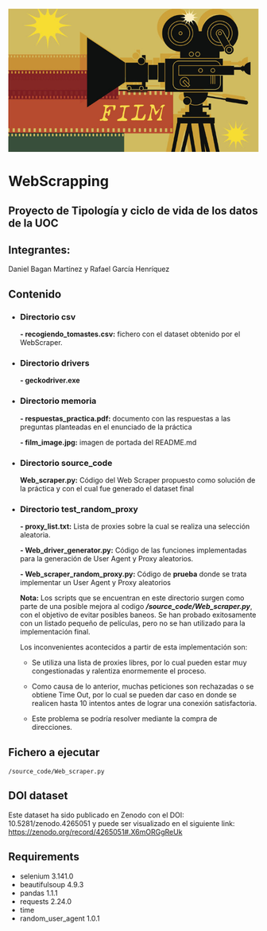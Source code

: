 

![Alt text](./memoria/film_image.jpg "Rastreador de Peliculas") 

# WebScrapping

## Proyecto de Tipología y ciclo de vida de los datos de la UOC

## Integrantes:

Daniel Bagan Martínez y Rafael García Henríquez

## Contenido

- ### Directorio csv
    **- recogiendo_tomastes.csv:** fichero con el dataset obtenido por el WebScraper.

- ### Directorio drivers
    **- geckodriver.exe**

- ### Directorio memoria
    **- respuestas_practica.pdf:**  documento con las respuestas a las preguntas planteadas en el enunciado de la práctica
    
    **- film_image.jpg:** imagen de portada del README.md

- ### Directorio source_code
    **Web_scraper.py:** Código del Web Scraper propuesto como solución de la práctica y con el cual fue generado el dataset final 

- ### Directorio test_random_proxy
    **- proxy_list.txt:** Lista de proxies sobre la cual se realiza una selección aleatoria.

    **- Web_driver_generator.py:**  Código de las funciones implementadas para la generación de User Agent y Proxy aleatorios.

    **- Web_scraper_random_proxy.py:**  Código de **prueba** donde se trata implementar un User Agent y Proxy aleatorios

    **Nota:** Los scripts que se encuentran en este directorio surgen como parte de una posible mejora al codigo ***/source_code/Web_scraper.py***, con el objetivo de evitar posibles baneos. Se han probado exitosamente con un listado pequeño de películas, pero no se han utilizado para la implementación final.

    Los inconvenientes acontecidos a partir de esta implementación son:

    - Se utiliza una lista de proxies libres, por lo cual pueden estar muy congestionadas y ralentiza enormemente el proceso. 
    
    - Como causa de lo anterior, muchas peticiones son rechazadas o se obtiene Time Out, por lo cual se pueden dar caso en donde se realicen hasta 10 intentos antes de lograr una conexión satisfactoria.
    
    - Este problema se podría resolver mediante la compra de direcciones.

## Fichero a ejecutar
    /source_code/Web_scraper.py

## DOI dataset
Este dataset ha sido publicado en Zenodo con el DOI:  10.5281/zenodo.4265051 y puede ser visualizado en el siguiente link: https://zenodo.org/record/4265051#.X6mORGgReUk

## Requirements
- selenium 3.141.0
- beautifulsoup 4.9.3
- pandas 1.1.1
- requests 2.24.0
- time 
- random_user_agent 1.0.1
